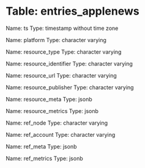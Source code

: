 Table: entries_applenews
========================

Name: ts
Type: timestamp without time zone

Name: platform
Type: character varying

Name: resource_type
Type: character varying

Name: resource_identifier
Type: character varying

Name: resource_url
Type: character varying

Name: resource_publisher
Type: character varying

Name: resource_meta
Type: jsonb

Name: resource_metrics
Type: jsonb

Name: ref_node
Type: character varying

Name: ref_account
Type: character varying

Name: ref_meta
Type: jsonb

Name: ref_metrics
Type: jsonb

